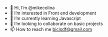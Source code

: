 - 👋 Hi, I’m @mikecolina
- 👀 I’m interested in Front end development
- 🌱 I’m currently learning Javascript
- 💞️ I’m looking to collaborate on basic projects
- 📫 How to reach me bicisdf@gmail.com

<!---
mikecolina/mikecolina is a ✨ special ✨ repository because its `README.md` (this file) appears on your GitHub profile.
You can click the Preview link to take a look at your changes.
--->
